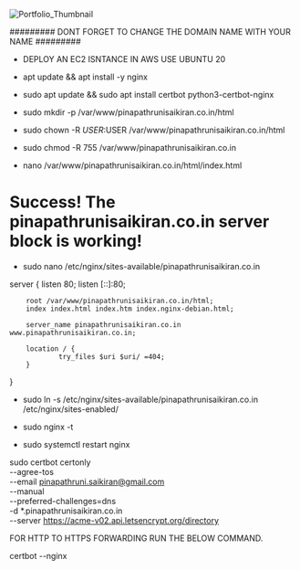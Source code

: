 
![Portfolio_Thumbnail](https://github.com/saikiranpi/mastering-aws/assets/109568252/df715451-e120-4ebc-b7e0-d3eadcbbce72)



######### DONT FORGET TO CHANGE THE DOMAIN NAME WITH YOUR NAME #########

-    DEPLOY AN EC2 ISNTANCE IN AWS USE UBUNTU 20

-    apt update && apt install -y nginx

-    sudo apt update && sudo apt install certbot python3-certbot-nginx

-    sudo mkdir -p /var/www/pinapathrunisaikiran.co.in/html

-    sudo chown -R $USER:$USER /var/www/pinapathrunisaikiran.co.in/html

-    sudo chmod -R 755 /var/www/pinapathrunisaikiran.co.in

-    nano /var/www/pinapathrunisaikiran.co.in/html/index.html

<html>
    <head>
        <title>Welcome to pinapathrunisaikiran.co.in!</title>
    </head>
    <body>
        <h1>Success! The pinapathrunisaikiran.co.in server block is working!</h1>
    </body>
</html>


-    sudo nano /etc/nginx/sites-available/pinapathrunisaikiran.co.in

server {
        listen 80;
        listen [::]:80;

        root /var/www/pinapathrunisaikiran.co.in/html;
        index index.html index.htm index.nginx-debian.html;

        server_name pinapathrunisaikiran.co.in www.pinapathrunisaikiran.co.in;

        location / {
                try_files $uri $uri/ =404;
        }
}


-    sudo ln -s /etc/nginx/sites-available/pinapathrunisaikiran.co.in /etc/nginx/sites-enabled/

-    sudo nginx -t

-    sudo systemctl restart nginx

sudo certbot certonly \
  --agree-tos \
  --email pinapathruni.saikiran@gmail.com \
  --manual \
  --preferred-challenges=dns \
  -d *.pinapathrunisaikiran.co.in \
  --server https://acme-v02.api.letsencrypt.org/directory
  
 
 
FOR HTTP TO HTTPS FORWARDING RUN THE BELOW COMMAND.
 
 certbot --nginx
